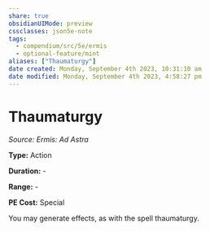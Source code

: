 ```yaml
---
share: true
obsidianUIMode: preview
cssclasses: json5e-note
tags:
  - compendium/src/5e/ermis
  - optional-feature/mint
aliases: ["Thaumaturgy"]
date created: Monday, September 4th 2023, 10:31:10 am
date modified: Monday, September 4th 2023, 4:58:27 pm
---
```

# Thaumaturgy

*Source: Ermis: Ad Astra* 

**Type:** Action

**Duration:** -

**Range:** -

**PE Cost:** Special

You may generate effects, as with the spell thaumaturgy.